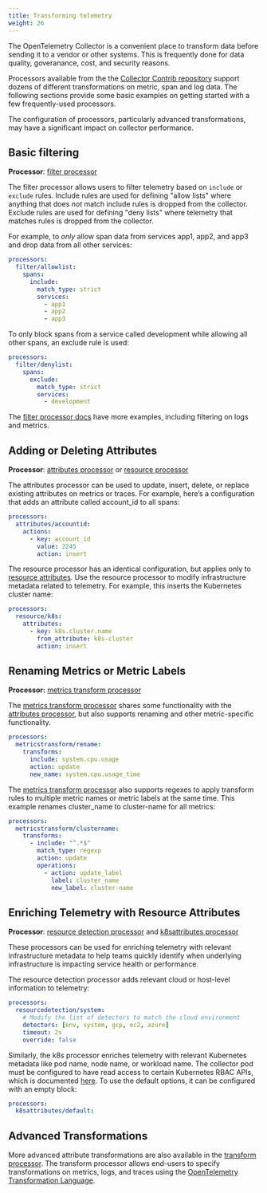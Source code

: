 ```yaml
---
title: Transforming telemetry
weight: 26
---
```


The OpenTelemetry Collector is a convenient place to transform data before
sending it to a vendor or other systems. This is frequently done for data
quality, goveranance, cost, and security reasons.

Processors available from the the
[Collector Contrib repository](https://github.com/open-telemetry/opentelemetry-collector-contrib/tree/main/processor)
support dozens of different transformations on metric, span and log data. The
following sections provide some basic examples on getting started with a few
frequently-used processors.

The configuration of processors, particularly advanced transformations, may have
a significant impact on collector performance.

## Basic filtering

**Processor**:
[filter processor](https://github.com/open-telemetry/opentelemetry-collector-contrib/tree/main/processor/filterprocessor)

The filter processor allows users to filter telemetry based on `include` or
`exclude` rules. Include rules are used for defining "allow lists" where
anything that does _not_ match include rules is dropped from the collector.
Exclude rules are used for defining "deny lists" where telemetry that matches
rules is dropped from the collector.

For example, to _only_ allow span data from services app1, app2, and app3 and
drop data from all other services:

```yaml
processors:
  filter/allowlist:
    spans:
      include:
        match_type: strict
        services:
          - app1
          - app2
          - app3
```

To only block spans from a service called development while allowing all other
spans, an exclude rule is used:

```yaml
processors:
  filter/denylist:
    spans:
      exclude:
        match_type: strict
        services:
          - development
```

The
[filter processor docs](https://github.com/open-telemetry/opentelemetry-collector-contrib/tree/main/processor/filterprocessor)
have more examples, including filtering on logs and metrics.

## Adding or Deleting Attributes

**Processor**:
[attributes processor](https://github.com/open-telemetry/opentelemetry-collector-contrib/tree/main/processor/attributesprocessor)
or
[resource processor](https://github.com/open-telemetry/opentelemetry-collector-contrib/tree/main/processor/resourceprocessor)

The attributes processor can be used to update, insert, delete, or replace
existing attributes on metrics or traces. For example, here’s a configuration
that adds an attribute called account_id to all spans:

```yaml
processors:
  attributes/accountid:
    actions:
      - key: account_id
        value: 2245
        action: insert
```

The resource processor has an identical configuration, but applies only to
[resource attributes](https://github.com/open-telemetry/opentelemetry-specification/blob/main/specification/resource/semantic_conventions/README.md).
Use the resource processor to modify infrastructure metadata related to
telemetry. For example, this inserts the Kubernetes cluster name:

```yaml
processors:
  resource/k8s:
    attributes:
      - key: k8s.cluster.name
        from_attribute: k8s-cluster
        action: insert
```

## Renaming Metrics or Metric Labels

**Processor:**
[metrics transform processor](https://github.com/open-telemetry/opentelemetry-collector-contrib/tree/main/processor/metricstransformprocessor)

The
[metrics transform processor](https://github.com/open-telemetry/opentelemetry-collector-contrib/tree/main/processor/metricstransformprocessor)
shares some functionality with the
[attributes processor](https://github.com/open-telemetry/opentelemetry-collector-contrib/tree/main/processor/attributesprocessor),
but also supports renaming and other metric-specific functionality.

```yaml
processors:
  metricstransform/rename:
    transforms:
      include: system.cpu.usage
      action: update
      new_name: system.cpu.usage_time
```

The
[metrics transform processor](https://github.com/open-telemetry/opentelemetry-collector-contrib/tree/main/processor/metricstransformprocessor)
also supports regexes to apply transform rules to multiple metric names or
metric labels at the same time. This example renames cluster_name to
cluster-name for all metrics:

```yaml
processors:
  metricstransform/clustername:
    transforms:
      - include: "^.*$"
        match_type: regexp
        action: update
        operations:
          - action: update_label
            label: cluster_name
            new_label: cluster-name
```

## Enriching Telemetry with Resource Attributes

**Processor**:
[resource detection processor](https://github.com/open-telemetry/opentelemetry-collector-contrib/tree/main/processor/resourcedetectionprocessor)
and
[k8sattributes processor](https://github.com/open-telemetry/opentelemetry-collector-contrib/tree/main/processor/k8sattributesprocessor)

These processors can be used for enriching telemetry with relevant
infrastructure metadata to help teams quickly identify when underlying
infrastructure is impacting service health or performance.

The resource detection processor adds relevant cloud or host-level information
to telemetry:

```yaml
processors:
  resourcedetection/system:
    # Modify the list of detectors to match the cloud environment
    detectors: [env, system, gcp, ec2, azure]
    timeout: 2s
    override: false
```

Similarly, the k8s processor enriches telemetry with relevant Kubernetes
metadata like pod name, node name, or workload name. The collector pod must be
configured to have read access to certain Kubernetes RBAC APIs, which is
documented
[here](https://pkg.go.dev/github.com/open-telemetry/opentelemetry-collector-contrib/processor/k8sattributesprocessor#hdr-RBAC).
To use the default options, it can be configured with an empty block:

```yaml
processors:
  k8sattributes/default:
```

## Advanced Transformations

More advanced attribute transformations are also available in the
[transform processor](https://github.com/open-telemetry/opentelemetry-collector-contrib/tree/main/processor/transformprocessor).
The transform processor allows end-users to specify transformations on metrics,
logs, and traces using the
[OpenTelemetry Transformation Language](https://github.com/open-telemetry/opentelemetry-collector-contrib/tree/main/pkg/ottl).
